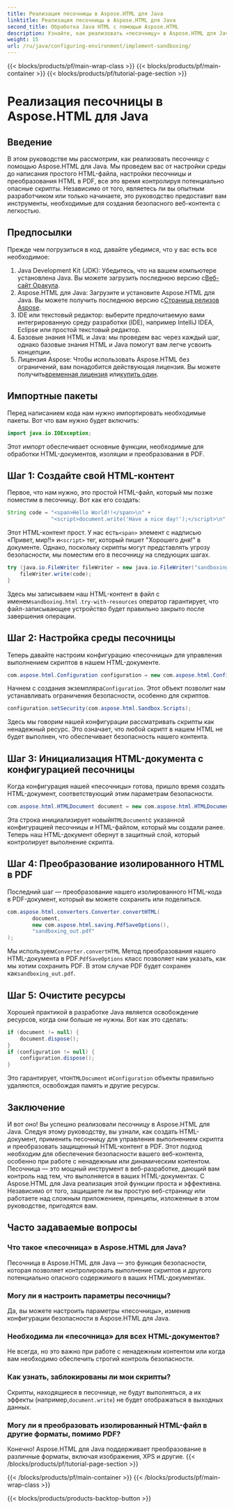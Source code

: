 ```yaml
---
title: Реализация песочницы в Aspose.HTML для Java
linktitle: Реализация песочницы в Aspose.HTML для Java
second_title: Обработка Java HTML с помощью Aspose.HTML
description: Узнайте, как реализовать «песочницу» в Aspose.HTML для Java, чтобы безопасно контролировать выполнение скриптов в ваших HTML-документах и преобразовывать их в PDF.
weight: 15
url: /ru/java/configuring-environment/implement-sandboxing/
---
```


{{< blocks/products/pf/main-wrap-class >}}
{{< blocks/products/pf/main-container >}}
{{< blocks/products/pf/tutorial-page-section >}}

# Реализация песочницы в Aspose.HTML для Java

## Введение
В этом руководстве мы рассмотрим, как реализовать песочницу с помощью Aspose.HTML для Java. Мы проведем вас от настройки среды до написания простого HTML-файла, настройки песочницы и преобразования HTML в PDF, все это время контролируя потенциально опасные скрипты. Независимо от того, являетесь ли вы опытным разработчиком или только начинаете, это руководство предоставит вам инструменты, необходимые для создания безопасного веб-контента с легкостью.
## Предпосылки
Прежде чем погрузиться в код, давайте убедимся, что у вас есть все необходимое:
1.  Java Development Kit (JDK): Убедитесь, что на вашем компьютере установлена Java. Вы можете загрузить последнюю версию с[Веб-сайт Оракула](https://www.oracle.com/java/technologies/javase-downloads.html).
2.  Aspose.HTML для Java: Загрузите и установите Aspose.HTML для Java. Вы можете получить последнюю версию с[Страница релизов Aspose](https://releases.aspose.com/html/java/).
3. IDE или текстовый редактор: выберите предпочитаемую вами интегрированную среду разработки (IDE), например IntelliJ IDEA, Eclipse или простой текстовый редактор.
4. Базовые знания HTML и Java: мы проведем вас через каждый шаг, однако базовые знания HTML и Java помогут вам легче усвоить концепции.
5.  Лицензия Aspose: Чтобы использовать Aspose.HTML без ограничений, вам понадобится действующая лицензия. Вы можете получить[временная лицензия](https://purchase.aspose.com/temporary-license/) или[купить один](https://purchase.aspose.com/buy).

## Импортные пакеты
Перед написанием кода нам нужно импортировать необходимые пакеты. Вот что вам нужно будет включить:
```java
import java.io.IOException;
```
Этот импорт обеспечивает основные функции, необходимые для обработки HTML-документов, изоляции и преобразования в PDF.

## Шаг 1: Создайте свой HTML-контент
Первое, что нам нужно, это простой HTML-файл, который мы позже поместим в песочницу. Вот как его создать:
```java
String code = "<span>Hello World!!</span>\n" +
              "<script>document.write('Have a nice day!');</script>\n";
```
 Этот HTML-контент прост. У нас есть`<span>` элемент с надписью «Привет, мир!!» и`<script>` тег, который пишет "Хорошего дня!" в документе. Однако, поскольку скрипты могут представлять угрозу безопасности, мы поместим его в песочницу на следующих шагах.
```java
try (java.io.FileWriter fileWriter = new java.io.FileWriter("sandboxing.html")) {
    fileWriter.write(code);
}
```
Здесь мы записываем наш HTML-контент в файл с именем`sandboxing.html` .`try-with-resources` оператор гарантирует, что файл-записывающее устройство будет правильно закрыто после завершения операции.
## Шаг 2: Настройка среды песочницы
Теперь давайте настроим конфигурацию «песочницы» для управления выполнением скриптов в нашем HTML-документе.
```java
com.aspose.html.Configuration configuration = new com.aspose.html.Configuration();
```
 Начнем с создания экземпляра`Configuration`. Этот объект позволит нам устанавливать ограничения безопасности, особенно для скриптов.
```java
configuration.setSecurity(com.aspose.html.Sandbox.Scripts);
```
Здесь мы говорим нашей конфигурации рассматривать скрипты как ненадежный ресурс. Это означает, что любой скрипт в нашем HTML не будет выполнен, что обеспечивает безопасность нашего контента.
## Шаг 3: Инициализация HTML-документа с конфигурацией песочницы
Когда конфигурация нашей «песочницы» готова, пришло время создать HTML-документ, соответствующий этим параметрам безопасности.
```java
com.aspose.html.HTMLDocument document = new com.aspose.html.HTMLDocument("sandboxing.html", configuration);
```
 Эта строка инициализирует новый`HTMLDocument`с указанной конфигурацией песочницы и HTML-файлом, который мы создали ранее. Теперь наш HTML-документ обернут в защитный слой, который контролирует выполнение скрипта.
## Шаг 4: Преобразование изолированного HTML в PDF
Последний шаг — преобразование нашего изолированного HTML-кода в PDF-документ, который вы можете сохранить или поделиться.
```java
com.aspose.html.converters.Converter.convertHTML(
        document,
        new com.aspose.html.saving.PdfSaveOptions(),
        "sandboxing_out.pdf"
);
```
 Мы используем`Converter.convertHTML` Метод преобразования нашего HTML-документа в PDF.`PdfSaveOptions` класс позволяет нам указать, как мы хотим сохранить PDF. В этом случае PDF будет сохранен как`sandboxing_out.pdf`.
## Шаг 5: Очистите ресурсы
Хорошей практикой в разработке Java является освобождение ресурсов, когда они больше не нужны. Вот как это сделать:
```java
if (document != null) {
    document.dispose();
}
if (configuration != null) {
    configuration.dispose();
}
```
 Это гарантирует, что`HTMLDocument` и`Configuration` объекты правильно удаляются, освобождая память и другие ресурсы.

## Заключение
И вот оно! Вы успешно реализовали песочницу в Aspose.HTML для Java. Следуя этому руководству, вы узнали, как создать HTML-документ, применить песочницу для управления выполнением скрипта и преобразовать защищенный HTML-контент в PDF. Этот подход необходим для обеспечения безопасности вашего веб-контента, особенно при работе с ненадежным или динамическим контентом.
Песочница — это мощный инструмент в веб-разработке, дающий вам контроль над тем, что выполняется в ваших HTML-документах. С Aspose.HTML для Java реализация этой функции проста и эффективна. Независимо от того, защищаете ли вы простую веб-страницу или работаете над сложным приложением, принципы, изложенные в этом руководстве, пригодятся вам.
## Часто задаваемые вопросы
### Что такое «песочница» в Aspose.HTML для Java?
Песочница в Aspose.HTML для Java — это функция безопасности, которая позволяет контролировать выполнение скриптов и другого потенциально опасного содержимого в ваших HTML-документах.
### Могу ли я настроить параметры песочницы?
Да, вы можете настроить параметры «песочницы», изменив конфигурации безопасности в Aspose.HTML для Java.
### Необходима ли «песочница» для всех HTML-документов?
Не всегда, но это важно при работе с ненадежным контентом или когда вам необходимо обеспечить строгий контроль безопасности.
### Как узнать, заблокированы ли мои скрипты?
 Скрипты, находящиеся в песочнице, не будут выполняться, а их эффекты (например,`document.write`) не будет отображаться в выходных данных.
### Могу ли я преобразовать изолированный HTML-файл в другие форматы, помимо PDF?
Конечно! Aspose.HTML для Java поддерживает преобразование в различные форматы, включая изображения, XPS и другие.
{{< /blocks/products/pf/tutorial-page-section >}}

{{< /blocks/products/pf/main-container >}}
{{< /blocks/products/pf/main-wrap-class >}}

{{< blocks/products/products-backtop-button >}}
